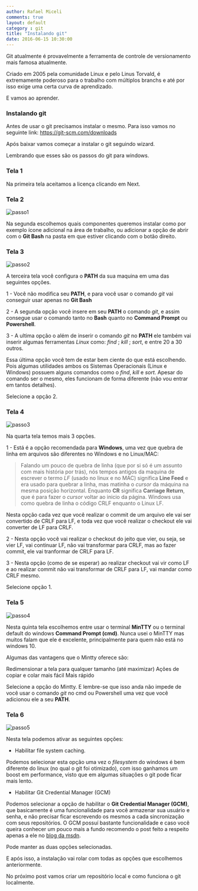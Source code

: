 ```yaml
---
author: Rafael Miceli
comments: true
layout: default 
category : git
title: "Instalando git" 
date: 2016-06-15 10:30:00
---
```


Git atualmente é provavelmente a ferramenta de controle de versionamento mais famosa atualmente.

Criado em 2005 pela comunidade Linux e pelo Linus Torvald, é extremamente poderoso para o trabalho com múltiplos branchs e até por isso exige uma certa curva de aprendizado.

E vamos ao aprender.

### Instalando git

Antes de usar o git precisamos instalar o mesmo. Para isso vamos no seguinte link: https://git-scm.com/downloads

Após baixar vamos começar a instalar o git seguindo wizard.

Lembrando que esses são os passos do git para windows.

### Tela 1

Na primeira tela aceitamos a licença clicando em Next.

### Tela 2

![passo1](http://rafael-miceli.com.br/ico/Instalando-git/passo1.png)

Na segunda escolhemos quais componentes queremos instalar como por exemplo ícone adicional na área de trabalho, ou adicionar a opção de abrir com o __Git Bash__ na pasta em que estiver clicando com o botão direito.

### Tela 3

![passo2](http://rafael-miceli.com.br/ico/Instalando-git/passo2.png)

A terceira tela você configura o __PATH__ da sua maquina em uma das seguintes opções.

1 - Você não modifica seu __PATH__, e para você usar o comando _git_ vai conseguir usar apenas no __Git Bash__

2 - A segunda opção você insere em seu __PATH__ o comando _git_, e assim consegue usar o comando tanto no __Bash__ quanto no __Command Prompt__ ou __Powershell__.

3 - A ultima opção o além de inserir o comando _git_ no __PATH__ ele também vai inserir algumas ferramentas _Linux_ como: _find_ ; _kill_ ; _sort_, e entre 20 a 30 outros.

Essa última opção você tem de estar bem ciente do que está escolhendo. Pois algumas utilidades ambos os Sistemas Operacionais (Linux e Windows) possuem alguns comandos como o _find_, _kill_ e _sort_. Apesar do comando ser o mesmo, eles funcionam de forma diferente (não vou entrar em tantos detalhes).

Selecione a opção 2.

### Tela 4

![passo3](http://rafael-miceli.com.br/ico/Instalando-git/passo3.png)

Na quarta tela temos mais 3 opções.

1 - Está é a opção recomendada para __Windows__, uma vez que quebra de linha em arquivos são diferentes no Windows e no Linux/MAC:

>Falando um pouco de quebra de linha (que por si só é um assunto com mais história por trás), nós tempos antigos da maquina de escrever o termo _LF_ (usado no linux e no MAC) significa __Line Feed__ e era usado para quebrar a linha, mas matinha o _cursor_ da máquina na mesma posição horizontal. Enquanto __CR__ significa __Carriage Return__, que é para fazer o _cursor_ voltar ao inicio da página. Windows usa como quebra de linha o código CRLF enquanto o Linux LF.
 
Nesta opção cada vez que você realizar o commit de um arquivo ele vai ser convertido de CRLF para LF, e toda vez que você realizar o checkout ele vai converter de LF para CRLF.

2 - Nesta opção você vai realizar o checkout do jeito que vier, ou seja, se vier LF, vai continuar LF, não vai transformar para CRLF, mas ao fazer commit, ele vai tranformar de CRLF para LF.

3 - Nesta opção (como de se esperar) ao realizar checkout vai vir como LF e ao realizar commit não vai transformar de CRLF para LF, vai mandar como CRLF mesmo.

Selecione opção 1.

### Tela 5

![passo4](http://rafael-miceli.com.br/ico/Instalando-git/passo4.png)

Nesta quinta tela escolhemos entre usar o terminal __MinTTY__ ou o terminal default do windows __Command Prompt (cmd)__. Nunca usei o MinTTY mas muitos falam que ele é excelente, principalmente para quem não está no windows 10.

Algumas das vantagens que o Mintty oferece são:

Redimensionar a tela para qualquer tamanho (até maximizar)
Ações de copiar e colar mais fácil
Mais rápido

Selecione a opção do Mintty. E lembre-se que isso anda não impede de você usar o comando _git_ no cmd ou Powershell uma vez que você adicionou ele a seu __PATH__.

### Tela 6

![passo5](http://rafael-miceli.com.br/ico/Instalando-git/passo5.png)

Nesta tela podemos ativar as seguintes opções:

- Habilitar file system caching.

Podemos selecionar esta opção uma vez o _filesystem_ do windows é bem diferente do linux (no qual o git foi otimizado), com isso ganhamos um boost em performance, visto que em algumas situações o git pode ficar mais lento.

- Habilitar Git Credential Manager (GCM)

Podemos selecionar a opção de habilitar o __Git Credential Manager (GCM)__, que basicamente é uma funcionalidade para você armazenar sua usuário e senha, e não precisar ficar escrevendo os mesmos a cada sincronização com seus repositórios. O GCM possuí bastante funcionalidade e caso você queira conhecer um pouco mais a fundo recomendo o post feito a respeito apenas a ele no [blog da msdn](https://blogs.msdn.microsoft.com/visualstudioalm/2015/12/08/announcing-the-git-credential-manager-for-windows-1-0/).

Pode manter as duas opções selecionadas.

E após isso, a instalação vai rolar com todas as opções que escolhemos anteriormente.

No próximo post vamos criar um repositório local e como funciona o git localmente.